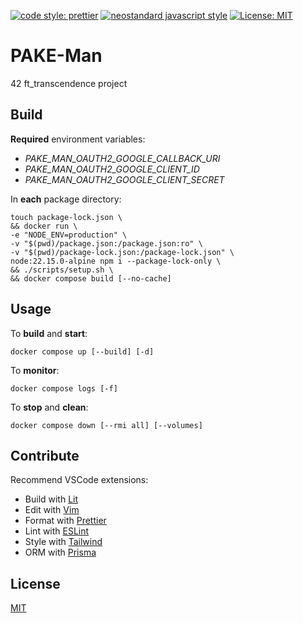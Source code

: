 [![code style: prettier](https://img.shields.io/badge/code_style-prettier-ff69b4.svg?style=flat)](https://github.com/prettier/prettier)
[![neostandard javascript style](https://img.shields.io/badge/code_style-neostandard-brightgreen?style=flat)](https://github.com/neostandard/neostandard)
[![License: MIT](https://img.shields.io/badge/License-MIT-yellow.svg)](https://opensource.org/licenses/MIT)

# PAKE-Man

42 ft_transcendence project

## Build

**Required** environment variables:

- _PAKE_MAN_OAUTH2_GOOGLE_CALLBACK_URI_
- _PAKE_MAN_OAUTH2_GOOGLE_CLIENT_ID_
- _PAKE_MAN_OAUTH2_GOOGLE_CLIENT_SECRET_

In **each** package directory:

```shell
touch package-lock.json \
&& docker run \
-e "NODE_ENV=production" \
-v "$(pwd)/package.json:/package.json:ro" \
-v "$(pwd)/package-lock.json:/package-lock.json" \
node:22.15.0-alpine npm i --package-lock-only \
&& ./scripts/setup.sh \
&& docker compose build [--no-cache]
```

## Usage

To **build** and **start**:

```shell
docker compose up [--build] [-d]
```

To **monitor**:

```shell
docker compose logs [-f]
```

To **stop** and **clean**:

```shell
docker compose down [--rmi all] [--volumes]
```

## Contribute

Recommend VSCode extensions:

- Build with [Lit](https://marketplace.visualstudio.com/items?itemName=runem.lit-plugin)
- Edit with [Vim](https://marketplace.visualstudio.com/items?itemName=vscodevim.vim)
- Format with [Prettier](https://marketplace.visualstudio.com/items?itemName=esbenp.prettier-vscode)
- Lint with [ESLint](https://marketplace.visualstudio.com/items?itemName=dbaeumer.vscode-eslint)
- Style with [Tailwind](https://marketplace.visualstudio.com/items?itemName=bradlc.vscode-tailwindcss)
- ORM with [Prisma](https://marketplace.visualstudio.com/items?itemName=Prisma.prisma)

## License

[MIT](LICENSE)
